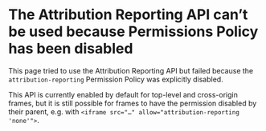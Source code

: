 # The Attribution Reporting API can’t be used because Permissions Policy has been disabled

This page tried to use the Attribution Reporting API but failed because the `attribution-reporting` Permission Policy was explicitly disabled.

This API is currently enabled by default for top-level and cross-origin frames, but it is still possible for frames to have the permission disabled by their parent, e.g. with `<iframe src="…" allow="attribution-reporting 'none'">`.
